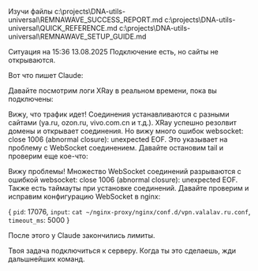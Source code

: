 Изучи файлы
c:\projects\DNA-utils-universal\REMNAWAVE_SUCCESS_REPORT.md
c:\projects\DNA-utils-universal\QUICK_REFERENCE.md
c:\projects\DNA-utils-universal\REMNAWAVE_SETUP_GUIDE.md

Ситуация на 15:36 13.08.2025
Подключение есть, но сайты не открываются.

Вот что пишет Claude:

Давайте посмотрим логи XRay в реальном времени, пока вы подключены:

Вижу, что трафик идет! Соединения устанавливаются с разными сайтами (ya.ru, ozon.ru, vivo.com.cn и т.д.). XRay успешно резолвит домены и открывает соединения.
Но вижу много ошибок websocket: close 1006 (abnormal closure): unexpected EOF. Это указывает на проблему с WebSocket соединением. Давайте остановим tail и проверим еще кое-что:

Вижу проблемы! Множество WebSocket соединений разрываются с ошибкой websocket: close 1006 (abnormal closure): unexpected EOF. Также есть таймауты при установке соединений.
Давайте проверим и исправим конфигурацию WebSocket в nginx:

{
  `pid`: 17076,
  `input`: `cat ~/nginx-proxy/nginx/conf.d/vpn.valalav.ru.conf`,
  `timeout_ms`: 5000
}


После этого у Claude закончились лимиты.

Твоя задача подключиться к серверу. Когда ты это сделаешь, жди дальшнейших команд.